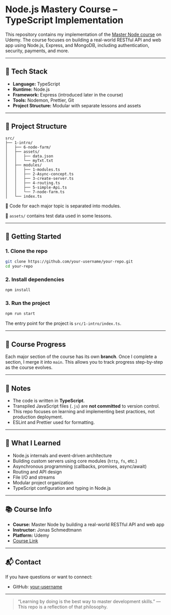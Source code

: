 # Node.js Mastery Course – TypeScript Implementation

This repository contains my implementation of the [Master Node course](https://www.udemy.com/course/nodejs-express-mongodb-bootcamp/?couponCode=24T7MT260525G2) on Udemy. The course focuses on building a real-world RESTful API and web app using Node.js, Express, and MongoDB, including authentication, security, payments, and more.

---

## 🔧 Tech Stack

- **Language:** TypeScript
- **Runtime:** Node.js
- **Framework:** Express (introduced later in the course)
- **Tools:** Nodemon, Prettier, Git
- **Project Structure:** Modular with separate lessons and assets

---

## 📁 Project Structure

```
src/
├── 1-intro/
│   ├── 6-node-farm/
│   ├── assets/
│   │   ├── data.json
│   │   └── myTxt.txt
│   ├── modules/
│   │   ├── 1-modules.ts
│   │   ├── 2-Async-concept.ts
│   │   ├── 3-create-server.ts
│   │   ├── 4-routing.ts
│   │   ├── 5-simple-Api.ts
│   │   └── 7-node-farm.ts
│   └── index.ts
```

📝 Code for each major topic is separated into modules.

📁 `assets/` contains test data used in some lessons.

---

## 🚀 Getting Started

### 1. Clone the repo

```bash
git clone https://github.com/your-username/your-repo.git
cd your-repo
```

### 2. Install dependencies

```bash
npm install
```

### 3. Run the project

```bash
npm run start
```

The entry point for the project is `src/1-intro/index.ts`.

---

## 🧪 Course Progress

Each major section of the course has its own **branch**. Once I complete a section, I merge it into `main`. This allows you to track progress step-by-step as the course evolves.

---

## 📌 Notes

- The code is written in **TypeScript**.
- Transpiled JavaScript files (`.js`) are **not committed** to version control.
- This repo focuses on learning and implementing best practices, not production deployment.
- ESLint and Prettier used for formatting.

---

## 🧠 What I Learned

- Node.js internals and event-driven architecture
- Building custom servers using core modules (`http`, `fs`, etc.)
- Asynchronous programming (callbacks, promises, async/await)
- Routing and API design
- File I/O and streams
- Modular project organization
- TypeScript configuration and typing in Node.js

---

## 📚 Course Info

- **Course:** Master Node by building a real-world RESTful API and web app
- **Instructor:** Jonas Schmedtmann
- **Platform:** Udemy
- [Course Link](https://www.udemy.com/course/nodejs-express-mongodb-bootcamp/?couponCode=24T7MT260525G2)

---

## 📬 Contact

If you have questions or want to connect:

- GitHub: [your-username](https://github.com/your-username)

---

> “Learning by doing is the best way to master development skills.” — This repo is a reflection of that philosophy.